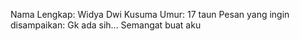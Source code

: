 Nama Lengkap: Widya Dwi Kusuma
Umur: 17 taun
Pesan yang ingin disampaikan: Gk ada sih... Semangat buat aku
